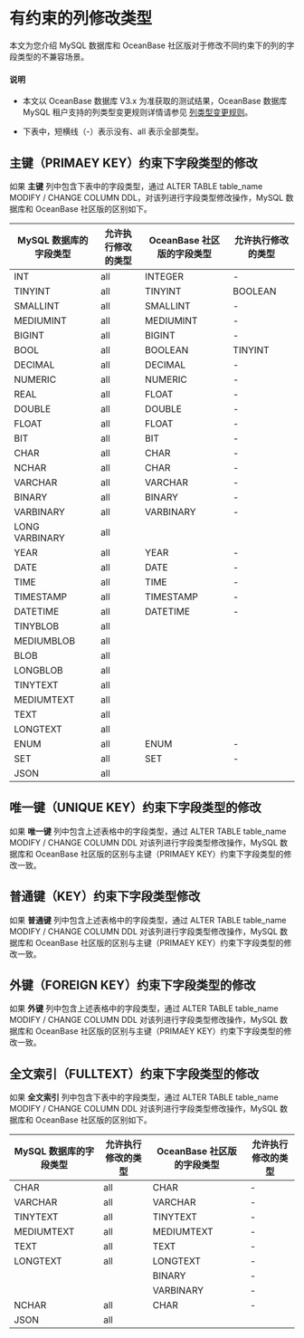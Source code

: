 # 有约束的列修改类型

本文为您介绍 MySQL 数据库和 OceanBase 社区版对于修改不同约束下的列的字段类型的不兼容场景。

<main id="notice" type='explain'>
    <h4>说明</h4>
    <ul>
    <li>
    <p>本文以 OceanBase 数据库 V3.x 为准获取的测试结果，OceanBase 数据库 MySQL 租户支持的列类型变更规则详情请参见 <a href="https://www.oceanbase.com/docs/common-oceanbase-database-cn-1000000000221444">列类型变更规则</a>。</p>
    </li>
    <li>
    <p>下表中，短横线（-）表示没有、all 表示全部类型。</p>
    </li>
    </ul>
  </main>

## 主键（PRIMAEY KEY）约束下字段类型的修改

如果 **主键** 列中包含下表中的字段类型，通过 ALTER TABLE table_name MODIFY / CHANGE COLUMN DDL，对该列进行字段类型修改操作，MySQL 数据库和 OceanBase 社区版的区别如下。

| MySQL 数据库的字段类型      | 允许执行修改的类型 | OceanBase 社区版的字段类型 | 允许执行修改的类型 |
|----------------|-------------------------------------|--------------|-------------------------------------|
| INT            | all                                 | INTEGER      | -                                   |
| TINYINT        | all                                 | TINYINT      | BOOLEAN                             |
| SMALLINT       | all                                 | SMALLINT     | -                                   |
| MEDIUMINT      | all                                 | MEDIUMINT    | -                                   |
| BIGINT         | all                                 | BIGINT       | -                                   |
| BOOL           | all                                 | BOOLEAN      | TINYINT                             |
| DECIMAL        | all                                 | DECIMAL      | -                                   |
| NUMERIC        | all                                 | NUMERIC      | -                                   |
| REAL           | all                                 | FLOAT        | -                                   |
| DOUBLE         | all                                 | DOUBLE       | -                                   |
| FLOAT          | all                                 | FLOAT        | -                                   |
| BIT            | all                                 | BIT          | -                                   |
| CHAR           | all                                 | CHAR         | -                                   |
| NCHAR          | all                                 | CHAR         | -                                   |
| VARCHAR        | all                                 | VARCHAR      | -                                   |
| BINARY         | all                                 | BINARY       | -                                   |
| VARBINARY      | all                                 | VARBINARY    | -                                   |
| LONG VARBINARY | all                                 |              |                                     |
| YEAR           | all                                 | YEAR         | -                                   |
| DATE           | all                                 | DATE         | -                                   |
| TIME           | all                                 | TIME         | -                                   |
| TIMESTAMP      | all                                 | TIMESTAMP    | -                                   |
| DATETIME       | all                                 | DATETIME     | -                                   |
| TINYBLOB       | all                                 |              |                                     |
| MEDIUMBLOB     | all                                 |              |                                     |
| BLOB           | all                                 |              |                                     |
| LONGBLOB       | all                                 |              |                                     |
| TINYTEXT       | all                                 |              |                                     |
| MEDIUMTEXT     | all                                 |              |                                     |
| TEXT           | all                                 |              |                                     |
| LONGTEXT       | all                                 |              |                                     |
| ENUM           | all                                 | ENUM         | -                                   |
| SET            | all                                 | SET          | -                                   |
| JSON           | all                                 |              |                                     |

## 唯一键（UNIQUE KEY）约束下字段类型的修改

如果 **唯一键** 列中包含上述表格中的字段类型，通过 ALTER TABLE table_name MODIFY / CHANGE COLUMN DDL 对该列进行字段类型修改操作，MySQL 数据库和 OceanBase 社区版的区别与主键（PRIMAEY KEY）约束下字段类型的修改一致。

## 普通键（KEY）约束下字段类型修改

如果 **普通键** 列中包含上述表格中的字段类型，通过 ALTER TABLE table_name MODIFY / CHANGE COLUMN DDL 对该列进行字段类型修改操作，MySQL 数据库和 OceanBase 社区版的区别与主键（PRIMAEY KEY）约束下字段类型的修改一致。

## 外键（FOREIGN KEY）约束下字段类型的修改

如果 **外键** 列中包含上述表格中的字段类型，通过 ALTER TABLE table_name MODIFY / CHANGE COLUMN DDL 对该列进行字段类型修改操作，MySQL 数据库和 OceanBase 社区版的区别与主键（PRIMAEY KEY）约束下字段类型的修改一致。

## 全文索引（FULLTEXT）约束下字段类型的修改

如果 **全文索引** 列中包含下表中的字段类型，通过 ALTER TABLE table_name MODIFY / CHANGE COLUMN DDL 对该列进行字段类型修改操作，MySQL 数据库和 OceanBase 社区版的区别如下。

| MySQL 数据库的字段类型      | 允许执行修改的类型 | OceanBase 社区版的字段类型 | 允许执行修改的类型 |
|----------------|-------------------------------------|--------------|-------------------------------------|
| CHAR       | all                                    | CHAR         | -                                      |
| VARCHAR    | all                                    | VARCHAR      | -                                      |
| TINYTEXT   | all                                    | TINYTEXT     | -                                      |
| MEDIUMTEXT | all                                    | MEDIUMTEXT   | -                                      |
| TEXT       | all                                    | TEXT         | -                                      |
| LONGTEXT   | all                                    | LONGTEXT     | -                                      |
|            |                                        | BINARY       | -                                      |
|            |                                        | VARBINARY    | -                                      |
| NCHAR      | all                                    | CHAR         | -                                      |
| JSON       | all                                    |              |                                        |
